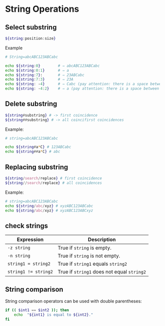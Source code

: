 # String Operations

## Select substring

```sh
${string:position:size}
```

Example

```sh
# String=abcABC123ABCabc

echo ${string:0}        # ⇒ abcABC123ABCabc
echo ${string:0:1}      # ⇒ a
echo ${string:7}:       # ⇒ 23ABCabc
echo ${string:7:3}      # ⇒ 23A
echo ${string: -4}      # ⇒ Cabc (pay attention: there is a space between 􏰁:􏰂 and 􏰁-4)􏰂
echo ${string: -4:2}    # ⇒ a (pay attention: there is a space between 􏰁:􏰂 and 􏰁-4)􏰂
```

## Delete substring

```sh
${string#substring} # -> first coincidence
${string##substring} # -> all coincifirst coincidences
```

Example:

```sh
# string=abcABC123ABCabc

echo ${string#a*C} # 123ABCabc
echo ${string##a*C} # abc
```

## Replacing substring

```sh
${string/search/replace} # first coincidence
${string//search/replace} # all coincidences
```

Example:

```sh
# string=abcABC123ABCabc
echo ${string/abc/xyz} # xyzABC123ABCabc
echo ${string/abc/xyz} # xyzABC123ABCxyz
```

## check strings

| Expression           | Description                                |
| -------------------- | ------------------------------------------ |
| `-z string`          | True if `string` is empty.                 |
| `-n string`          | True if `string` is not empty.             |
| `string1 = string2`  | True if `string1` equals `string2`         |
| `string1 != string2` | True if `string1` does not equal `string2` |

## String comparison

String comparison operators can be used with double parentheses:

```sh
if (( $int1 == $int2 )); then
    echo  "${int1} is equal to ${int2}."
fi
```
